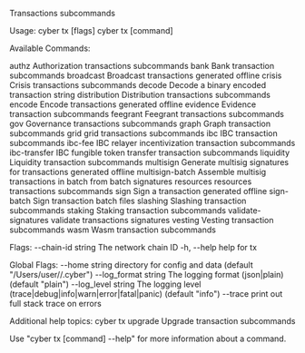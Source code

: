 Transactions subcommands

Usage:
  cyber tx [flags]
  cyber tx [command]

Available Commands:
                      
  authz               Authorization transactions subcommands
  bank                Bank transaction subcommands
  broadcast           Broadcast transactions generated offline
  crisis              Crisis transactions subcommands
  decode              Decode a binary encoded transaction string
  distribution        Distribution transactions subcommands
  encode              Encode transactions generated offline
  evidence            Evidence transaction subcommands
  feegrant            Feegrant transactions subcommands
  gov                 Governance transactions subcommands
  graph               Graph transaction subcommands
  grid                grid transactions subcommands
  ibc                 IBC transaction subcommands
  ibc-fee             IBC relayer incentivization transaction subcommands
  ibc-transfer        IBC fungible token transfer transaction subcommands
  liquidity           Liquidity transaction subcommands
  multisign           Generate multisig signatures for transactions generated offline
  multisign-batch     Assemble multisig transactions in batch from batch signatures
  resources           resources transactions subcommands
  sign                Sign a transaction generated offline
  sign-batch          Sign transaction batch files
  slashing            Slashing transaction subcommands
  staking             Staking transaction subcommands
  validate-signatures validate transactions signatures
  vesting             Vesting transaction subcommands
  wasm                Wasm transaction subcommands

Flags:
      --chain-id string   The network chain ID
  -h, --help              help for tx

Global Flags:
      --home string         directory for config and data (default "/Users/user//.cyber")
      --log_format string   The logging format (json|plain) (default "plain")
      --log_level string    The logging level (trace|debug|info|warn|error|fatal|panic) (default "info")
      --trace               print out full stack trace on errors

Additional help topics:
  cyber tx upgrade       Upgrade transaction subcommands

Use "cyber tx [command] --help" for more information about a command.
